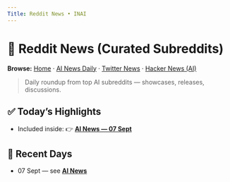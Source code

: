 ```yaml
---
Title: Reddit News • INAI
---
```


# 📢 Reddit News (Curated Subreddits)

**Browse:** [Home](index.md) · [AI News Daily](news.md) · [Twitter News](twitter-news.md) · [Hacker News (AI)](hacker-news.md)

> Daily roundup from top AI subreddits — showcases, releases, discussions.

## ✅ Today’s Highlights
- Included inside: 👉 **[AI News — 07 Sept](news/2025/2025-09-07.md)**

## 📅 Recent Days
- 07 Sept — see **[AI News](news/2025/2025-09-07.md)**
